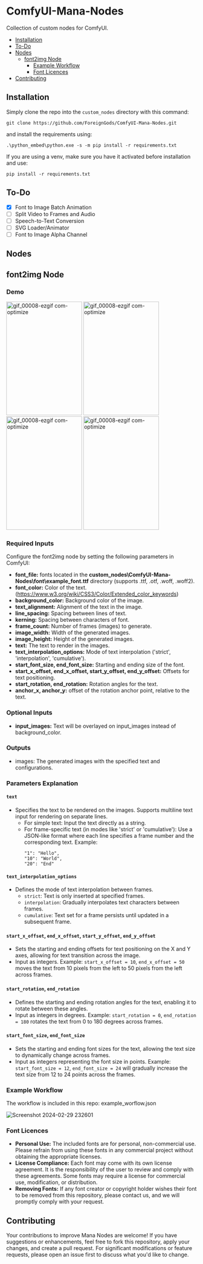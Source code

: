 # ComfyUI-Mana-Nodes
Collection of custom nodes for ComfyUI.

- [Installation](#installation)
- [To-Do](#to-do)
- [Nodes](#nodes)
  - [font2img Node](#font2img-node)
    - [Example Workflow](#example-workflow)
    - [Font Licences](#font-licences)
- [Contributing](#contributing)
  
## Installation
Simply clone the repo into the `custom_nodes` directory with this command:

```
git clone https://github.com/ForeignGods/ComfyUI-Mana-Nodes.git
```

and install the requirements using:
```
.\python_embed\python.exe -s -m pip install -r requirements.txt
```

If you are using a venv, make sure you have it activated before installation and use:
```
pip install -r requirements.txt
```
## To-Do

- [x] Font to Image Batch Animation
- [ ] Split Video to Frames and Audio
- [ ] Speech-to-Text Conversion
- [ ] SVG Loader/Animator
- [ ] Font to Image Alpha Channel

## Nodes

## font2img Node

### Demo

<img src="https://github.com/ForeignGods/ComfyUI-Mana-Nodes/assets/78089013/5a35d2d6-ae15-4ee1-ba81-582975633a93" width="200" height="300" alt="gif_00008-ezgif com-optimize">
<img src="https://github.com/ForeignGods/ComfyUI-Mana-Nodes/assets/78089013/ca8a5636-7d82-4f72-82a7-f21dacfb4d01" width="200" height="300" alt="gif_00008-ezgif com-optimize">
<img src="https://github.com/ForeignGods/ComfyUI-Mana-Nodes/assets/78089013/82e418bb-07d3-47a0-b329-d312c376dab3" width="200" height="300" alt="gif_00008-ezgif com-optimize">
<img src="https://github.com/ForeignGods/ComfyUI-Mana-Nodes/assets/78089013/b45ae2c0-60f7-4a32-87af-80b7a26783ab" width="200" height="300" alt="gif_00008-ezgif com-optimize">

### Required Inputs

Configure the font2img node by setting the following parameters in ComfyUI:

- <b>font_file:</b> fonts located in the <b>custom_nodes\ComfyUI-Mana-Nodes\font\example_font.ttf</b> directory (supports .ttf, .otf, .woff, .woff2).
- <b>font_color:</b> Color of the text. (https://www.w3.org/wiki/CSS3/Color/Extended_color_keywords)
- <b>background_color:</b> Background color of the image.
- <b>text_alignment:</b> Alignment of the text in the image.
- <b>line_spacing:</b> Spacing between lines of text.
- <b>kerning:</b> Spacing between characters of font.
- <b>frame_count:</b> Number of frames (images) to generate.
- <b>image_width:</b> Width of the generated images.
- <b>image_height:</b> Height of the generated images.
- <b>text:</b> The text to render in the images.
- <b>text_interpolation_options:</b> Mode of text interpolation ('strict', 'interpolation', 'cumulative').
- <b>start_font_size, end_font_size:</b> Starting and ending size of the font. 
- <b>start_x_offset, end_x_offset, start_y_offset, end_y_offset:</b> Offsets for text positioning.
- <b>start_rotation, end_rotation:</b> Rotation angles for the text.
- <b>anchor_x, anchor_y:</b> offset of the rotation anchor point, relative to the text.

### Optional Inputs

- <b>input_images:</b> Text will be overlayed on input_images instead of background_color.

### Outputs

- images: The generated images with the specified text and configurations.

### Parameters Explanation

#### `text`
- Specifies the text to be rendered on the images. Supports multiline text input for rendering on separate lines.
  - For simple text: Input the text directly as a string.
  - For frame-specific text (in modes like 'strict' or 'cumulative'): Use a JSON-like format where each line specifies a frame number and the corresponding text. Example:
    ``` 
    "1": "Hello",
    "10": "World",
    "20": "End"
    ```

#### `text_interpolation_options`
- Defines the mode of text interpolation between frames.
  - `strict`: Text is only inserted at specified frames.
  - `interpolation`: Gradually interpolates text characters between frames.
  - `cumulative`: Text set for a frame persists until updated in a subsequent frame.


#### `start_x_offset`, `end_x_offset`, `start_y_offset`, `end_y_offset`
- Sets the starting and ending offsets for text positioning on the X and Y axes, allowing for text transition across the image.
- Input as integers. Example: `start_x_offset = 10`, `end_x_offset = 50` moves the text from 10 pixels from the left to 50 pixels from the left across frames.

#### `start_rotation`, `end_rotation`
- Defines the starting and ending rotation angles for the text, enabling it to rotate between these angles.
- Input as integers in degrees. Example: `start_rotation = 0`, `end_rotation = 180` rotates the text from 0 to 180 degrees across frames.

#### `start_font_size`, `end_font_size`

- Sets the starting and ending font sizes for the text, allowing the text size to dynamically change across frames.
- Input as integers representing the font size in points. Example: `start_font_size = 12`, `end_font_size = 24` will gradually increase the text size from 12 to 24 points across the frames.

### Example Workflow

The workflow is included in this repo: example_worflow.json 

![Screenshot 2024-02-29 232601](https://github.com/ForeignGods/ComfyUI-Mana-Nodes/assets/78089013/16cfff02-1970-4490-bb13-e48cdff0ee36)

### Font Licences
- <b>Personal Use:</b> The included fonts are for personal, non-commercial use. Please refrain from using these fonts in any commercial project without obtaining the appropriate licenses.
- <b>License Compliance:</b> Each font may come with its own license agreement. It is the responsibility of the user to review and comply with these agreements. Some fonts may require a license for commercial use, modification, or distribution.
- <b>Removing Fonts:</b> If any font creator or copyright holder wishes their font to be removed from this repository, please contact us, and we will promptly comply with your request.

## Contributing
Your contributions to improve Mana Nodes are welcome! If you have suggestions or enhancements, feel free to fork this repository, apply your changes, and create a pull request. For significant modifications or feature requests, please open an issue first to discuss what you'd like to change.
